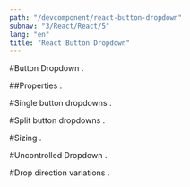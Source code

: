 ```yaml
---
path: "/devcomponent/react-button-dropdown"
subnav: "3/React/React/5"
lang: "en"
title: "React Button Dropdown"
---
```


#Button Dropdown
.
<reactbuttondropdownexample1 />

##Properties
.
<reactbuttondropdownexample1properties />

#Single button dropdowns
.
<reactbuttondropdownexample2 />

#Split button dropdowns
.
<reactbuttondropdownexample3 />

#Sizing
.
<reactbuttondropdownexample4 />

#Uncontrolled Dropdown
.
<reactbuttondropdownexample5 />

#Drop direction variations
.
<reactbuttondropdownexample6 />
